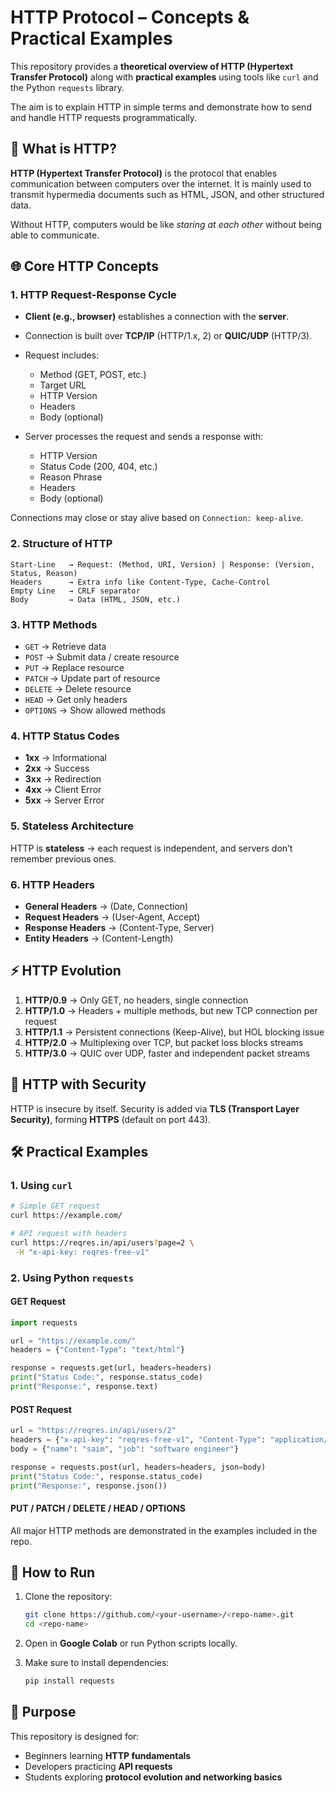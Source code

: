 # HTTP Protocol – Concepts & Practical Examples

This repository provides a **theoretical overview of HTTP (Hypertext Transfer Protocol)** along with **practical examples** using tools like `curl` and the Python `requests` library.

The aim is to explain HTTP in simple terms and demonstrate how to send and handle HTTP requests programmatically.


## 📖 What is HTTP?

**HTTP (Hypertext Transfer Protocol)** is the protocol that enables communication between computers over the internet. It is mainly used to transmit hypermedia documents such as HTML, JSON, and other structured data.

Without HTTP, computers would be like *staring at each other* without being able to communicate.


## 🌐 Core HTTP Concepts

### 1. HTTP Request-Response Cycle

* **Client (e.g., browser)** establishes a connection with the **server**.
* Connection is built over **TCP/IP** (HTTP/1.x, 2) or **QUIC/UDP** (HTTP/3).
* Request includes:

  * Method (GET, POST, etc.)
  * Target URL
  * HTTP Version
  * Headers
  * Body (optional)
* Server processes the request and sends a response with:

  * HTTP Version
  * Status Code (200, 404, etc.)
  * Reason Phrase
  * Headers
  * Body (optional)

Connections may close or stay alive based on `Connection: keep-alive`.


### 2. Structure of HTTP

```
Start-Line   → Request: (Method, URI, Version) | Response: (Version, Status, Reason)
Headers      → Extra info like Content-Type, Cache-Control
Empty Line   → CRLF separator
Body         → Data (HTML, JSON, etc.)
```


### 3. HTTP Methods

* `GET` → Retrieve data
* `POST` → Submit data / create resource
* `PUT` → Replace resource
* `PATCH` → Update part of resource
* `DELETE` → Delete resource
* `HEAD` → Get only headers
* `OPTIONS` → Show allowed methods


### 4. HTTP Status Codes

* **1xx** → Informational
* **2xx** → Success
* **3xx** → Redirection
* **4xx** → Client Error
* **5xx** → Server Error


### 5. Stateless Architecture

HTTP is **stateless** → each request is independent, and servers don’t remember previous ones.


### 6. HTTP Headers

* **General Headers** → (Date, Connection)
* **Request Headers** → (User-Agent, Accept)
* **Response Headers** → (Content-Type, Server)
* **Entity Headers** → (Content-Length)


## ⚡ HTTP Evolution

1. **HTTP/0.9** → Only GET, no headers, single connection
2. **HTTP/1.0** → Headers + multiple methods, but new TCP connection per request
3. **HTTP/1.1** → Persistent connections (Keep-Alive), but HOL blocking issue
4. **HTTP/2.0** → Multiplexing over TCP, but packet loss blocks streams
5. **HTTP/3.0** → QUIC over UDP, faster and independent packet streams


## 🔐 HTTP with Security

HTTP is insecure by itself. Security is added via **TLS (Transport Layer Security)**, forming **HTTPS** (default on port 443).


## 🛠️ Practical Examples

### 1. Using `curl`

```bash
# Simple GET request
curl https://example.com/

# API request with headers
curl https://reqres.in/api/users?page=2 \
 -H "x-api-key: reqres-free-v1"
```

### 2. Using Python `requests`

#### GET Request

```python
import requests

url = "https://example.com/"
headers = {"Content-Type": "text/html"}

response = requests.get(url, headers=headers)
print("Status Code:", response.status_code)
print("Response:", response.text)
```

#### POST Request

```python
url = "https://reqres.in/api/users/2"
headers = {"x-api-key": "reqres-free-v1", "Content-Type": "application/json"}
body = {"name": "saim", "job": "software engineer"}

response = requests.post(url, headers=headers, json=body)
print("Status Code:", response.status_code)
print("Response:", response.json())
```

#### PUT / PATCH / DELETE / HEAD / OPTIONS

All major HTTP methods are demonstrated in the examples included in the repo.


## 🚀 How to Run

1. Clone the repository:

   ```bash
   git clone https://github.com/<your-username>/<repo-name>.git
   cd <repo-name>
   ```
2. Open in **Google Colab** or run Python scripts locally.
3. Make sure to install dependencies:

   ```bash
   pip install requests
   ```


## 🎯 Purpose

This repository is designed for:

* Beginners learning **HTTP fundamentals**
* Developers practicing **API requests**
* Students exploring **protocol evolution and networking basics**




